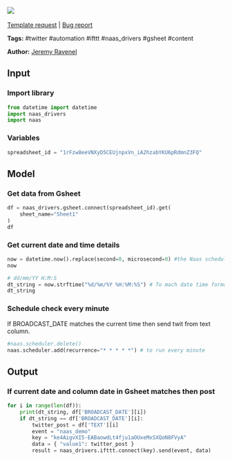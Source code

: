 <a href="https://app.naas.ai/user-redirect/naas/downloader?url=https://raw.githubusercontent.com/jupyter-naas/awesome-notebooks/master/Twitter/Twitter_Schedule_posts.ipynb" target="_parent"><img src="https://naasai-public.s3.eu-west-3.amazonaws.com/open_in_naas.svg"/></a><br><br><a href="https://github.com/jupyter-naas/awesome-notebooks/issues/new?assignees=&labels=&template=template-request.md&title=Tool+-+Action+of+the+notebook+">Template request</a> | <a href="https://github.com/jupyter-naas/awesome-notebooks/issues/new?assignees=&labels=bug&template=bug_report.md&title=Twitter+-+Schedule+posts:+Error+short+description">Bug report</a>

**Tags:** #twitter #automation #ifttt #naas_drivers #gsheet #content

**Author:** [Jeremy Ravenel](https://www.linkedin.com/in/ACoAAAJHE7sB5OxuKHuzguZ9L6lfDHqw--cdnJg/)

## Input

### Import library


```python
from datetime import datetime
import naas_drivers
import naas
```

### Variables


```python
spreadsheet_id = "1rFzw8eeVNXyD5CEUjnpxVn_iA2hzabYKU6pRdmnZ3FQ"
```

## Model

### Get data from Gsheet


```python
df = naas_drivers.gsheet.connect(spreadsheet_id).get(
    sheet_name="Sheet1"
)
df
```

### Get current date and time details


```python
now = datetime.now().replace(second=0, microsecond=0) #the Naas scheduler only allow minutes
now
```


```python
# dd/mm/YY H:M:S
dt_string = now.strftime("%d/%m/%Y %H:%M:%S") # To mach date time format in google sheet
dt_string
```

### Schedule check every minute
If BROADCAST_DATE matches the current time then send twit from text column.


```python
#naas.scheduler.delete()
naas.scheduler.add(recurrence="* * * * *") # to run every minute
```

## Output

### If current date and column date in Gsheet matches then post


```python
for i in range(len(df)):
    print(dt_string, df['BROADCAST_DATE'][i])
    if dt_string == df['BROADCAST_DATE'][i]:
        twitter_post = df['TEXT'][i]
        event = "naas_demo"
        key = "ke4AigvXI5-EABaowdLt4fju1aOUxeMxSXQoN8FVyA"
        data = { "value1": twitter_post }
        result = naas_drivers.ifttt.connect(key).send(event, data)   
```
